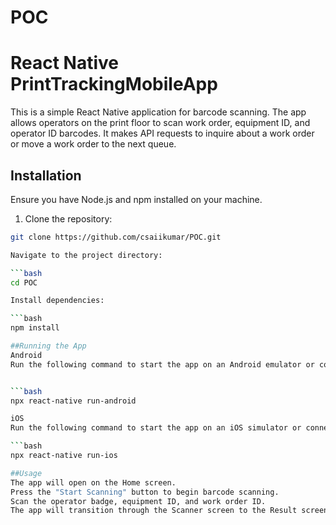 # POC
# React Native PrintTrackingMobileApp

This is a simple React Native application for barcode scanning. The app allows operators on the print floor to scan work order, equipment ID, and operator ID barcodes. It makes API requests to inquire about a work order or move a work order to the next queue.

## Installation

Ensure you have Node.js and npm installed on your machine.

1. Clone the repository:

```bash
git clone https://github.com/csaiikumar/POC.git

Navigate to the project directory:

```bash 
cd POC

Install dependencies:

```bash
npm install

##Running the App
Android
Run the following command to start the app on an Android emulator or connected device:


```bash
npx react-native run-android

iOS
Run the following command to start the app on an iOS simulator or connected device:

```bash
npx react-native run-ios

##Usage
The app will open on the Home screen.
Press the "Start Scanning" button to begin barcode scanning.
Scan the operator badge, equipment ID, and work order ID.
The app will transition through the Scanner screen to the Result screen, displaying the scanned data.




